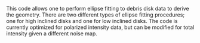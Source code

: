 This code allows one to perform ellipse fitting to debris disk data to derive the geometry. There are two different types of ellipse fitting procedures; one for high inclined disks and one for low inclined disks. The code is currently optimized for polarized intensity data, but can be modified for total intensity given a different noise map.

